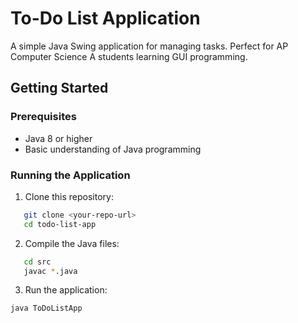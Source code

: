 # To-Do List Application

A simple Java Swing application for managing tasks. Perfect for AP Computer Science A students learning GUI programming.

## Getting Started

### Prerequisites
- Java 8 or higher
- Basic understanding of Java programming

### Running the Application

1. Clone this repository:
```bash
   git clone <your-repo-url>
   cd todo-list-app
```

2. Compile the Java files:

```bash
   cd src
   javac *.java
```

3. Run the application:

```bash
java ToDoListApp
```
